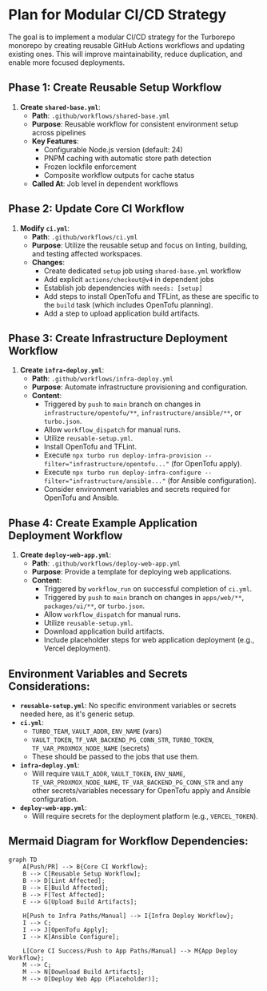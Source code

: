# Plan for Modular CI/CD Strategy

The goal is to implement a modular CI/CD strategy for the Turborepo monorepo by creating reusable GitHub Actions workflows and updating existing ones. This will improve maintainability, reduce duplication, and enable more focused deployments.

## Phase 1: Create Reusable Setup Workflow

1.  **Create `shared-base.yml`**:
    *   **Path**: `.github/workflows/shared-base.yml`
    *   **Purpose**: Reusable workflow for consistent environment setup across pipelines
    *   **Key Features**:
        *   Configurable Node.js version (default: 24)
        *   PNPM caching with automatic store path detection
        *   Frozen lockfile enforcement
        *   Composite workflow outputs for cache status
    *   **Called At**: Job level in dependent workflows

## Phase 2: Update Core CI Workflow

1.  **Modify `ci.yml`**:
    *   **Path**: `.github/workflows/ci.yml`
    *   **Purpose**: Utilize the reusable setup and focus on linting, building, and testing affected workspaces.
    *   **Changes**:
        *   Create dedicated `setup` job using `shared-base.yml` workflow
        *   Add explicit `actions/checkout@v4` in dependent jobs
        *   Establish job dependencies with `needs: [setup]`
        *   Add steps to install OpenTofu and TFLint, as these are specific to the `build` task (which includes OpenTofu planning).
        *   Add a step to upload application build artifacts.

## Phase 3: Create Infrastructure Deployment Workflow

1.  **Create `infra-deploy.yml`**:
    *   **Path**: `.github/workflows/infra-deploy.yml`
    *   **Purpose**: Automate infrastructure provisioning and configuration.
    *   **Content**:
        *   Triggered by `push` to `main` branch on changes in `infrastructure/opentofu/**`, `infrastructure/ansible/**`, or `turbo.json`.
        *   Allow `workflow_dispatch` for manual runs.
        *   Utilize `reusable-setup.yml`.
        *   Install OpenTofu and TFLint.
        *   Execute `npx turbo run deploy-infra-provision --filter="infrastructure/opentofu..."` (for OpenTofu apply).
        *   Execute `npx turbo run deploy-infra-configure --filter="infrastructure/ansible..."` (for Ansible configuration).
        *   Consider environment variables and secrets required for OpenTofu and Ansible.

## Phase 4: Create Example Application Deployment Workflow

1.  **Create `deploy-web-app.yml`**:
    *   **Path**: `.github/workflows/deploy-web-app.yml`
    *   **Purpose**: Provide a template for deploying web applications.
    *   **Content**:
        *   Triggered by `workflow_run` on successful completion of `ci.yml`.
        *   Triggered by `push` to `main` branch on changes in `apps/web/**`, `packages/ui/**`, or `turbo.json`.
        *   Allow `workflow_dispatch` for manual runs.
        *   Utilize `reusable-setup.yml`.
        *   Download application build artifacts.
        *   Include placeholder steps for web application deployment (e.g., Vercel deployment).

## Environment Variables and Secrets Considerations:

*   **`reusable-setup.yml`**: No specific environment variables or secrets needed here, as it's generic setup.
*   **`ci.yml`**:
    *   `TURBO_TEAM`, `VAULT_ADDR`, `ENV_NAME` (vars)
    *   `VAULT_TOKEN`, `TF_VAR_BACKEND_PG_CONN_STR`, `TURBO_TOKEN`, `TF_VAR_PROXMOX_NODE_NAME` (secrets)
    *   These should be passed to the jobs that use them.
*   **`infra-deploy.yml`**:
    *   Will require `VAULT_ADDR`, `VAULT_TOKEN`, `ENV_NAME`, `TF_VAR_PROXMOX_NODE_NAME`, `TF_VAR_BACKEND_PG_CONN_STR` and any other secrets/variables necessary for OpenTofu apply and Ansible configuration.
*   **`deploy-web-app.yml`**:
    *   Will require secrets for the deployment platform (e.g., `VERCEL_TOKEN`).

## Mermaid Diagram for Workflow Dependencies:

```mermaid
graph TD
    A[Push/PR] --> B{Core CI Workflow};
    B --> C[Reusable Setup Workflow];
    B --> D[Lint Affected];
    B --> E[Build Affected];
    B --> F[Test Affected];
    E --> G[Upload Build Artifacts];

    H[Push to Infra Paths/Manual] --> I{Infra Deploy Workflow};
    I --> C;
    I --> J[OpenTofu Apply];
    I --> K[Ansible Configure];

    L[Core CI Success/Push to App Paths/Manual] --> M{App Deploy Workflow};
    M --> C;
    M --> N[Download Build Artifacts];
    M --> O[Deploy Web App (Placeholder)];